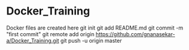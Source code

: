 # Docker_Training
Docker files are created here
git init
git add README.md
git commit -m "first commit"
git remote add origin https://github.com/gnanasekar-a/Docker_Training.git
git push -u origin master
